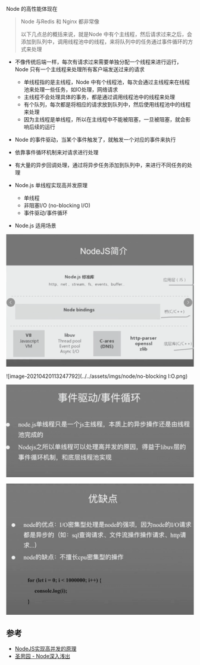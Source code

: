 Node 的高性能体现在

> Node 与Redis 和 Nginx 都非常像
>
> 以下几点总的概括来说，就是Node 中有个主线程，然后请求过来之后，会添加到队列中，调用线程池中的线程，来将队列中的任务通过事件循环的方式来处理

- 不像传统后端一样，每次有请求过来需要单独分配一个线程来进行运行，Node 只有一个主线程来处理所有客户端发送过来的请求 
  - 单线程指的是主线程，Node 中有个线程池，每次会通过主线程来在线程池来处理一些任务，如IO处理，网络请求
  - 主线程不会处理具体的事务，都是通过调用线程池中的线程来处理
  - 有个队列，每次都是将相应的请求放到队列中，然后使用线程池中的线程来处理
  - 因为主线程是单线程，所以在主线程中不能被阻塞，一旦被阻塞，就会影响后续的运行
- Node 的事件驱动，当某个事件触发了，就触发一个对应的事件来执行
- 依靠事件循环机制来对请求进行处理
- 有大量的异步回调处理，通过将异步任务添加到队列中，来进行不同任务的处理



- Node.js 单线程实现高并发原理
  - 单线程
  - 非阻塞I/O (no-blocking I/O)
  - 事件驱动/事件循环
- Node.js 适用场景

![image-20210420112703955](../../assets/imgs/node/introduce.png)

![image-20210420113247792](../../assets/imgs/node/no-blocking I:O.png)

![image-20210420113434183](../../assets/imgs/node/event-loop.png)

![image-20210420113507916](../../assets/imgs/node/advances.png)



## 参考

- [NodeJS实现高并发的原理](https://www.bilibili.com/video/BV1P441157wx)
- [圣思园 - Node深入浅出](https://www.bilibili.com/video/BV12V411k7KE)

